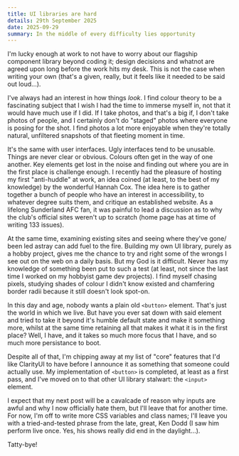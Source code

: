 ```yaml
---
title: UI libraries are hard
details: 29th September 2025
date: 2025-09-29
summary: In the middle of every difficulty lies opportunity
---
```


I'm lucky enough at work to not have to worry about our flagship component
library beyond coding it; design decisions and whatnot are agreed upon
long before the work hits my desk. This is not the case when writing your
own (that's a given, really, but it feels like it needed to be said out
loud...).

I've always had an interest in how things _look_. I find colour theory to
be a fascinating subject that I wish I had the time to immerse myself in,
not that it would have much use if I did. If I take photos, and that's a
big if, I don't take photos of people, and I certainly don't do "staged"
photos where everyone is posing for the shot. I find photos a lot more
enjoyable when they're totally natural, unfiltered snapshots of that
fleeting moment in time.

It's the same with user interfaces. Ugly interfaces tend to be unusable.
Things are never clear or obvious. Colours often get in the way of one
another. Key elements get lost in the noise and finding out where you
are in the first place is challenge enough. I recently had the pleasure
of hosting my first "anti-huddle" at work, an idea coined (at least, to
the best of my knowledge) by the wonderful Hannah Cox. The idea here is
to gather together a bunch of people who have an interest in accessibility,
to whatever degree suits them, and critique an established website. As
a lifelong Sunderland AFC fan, it was painful to lead a discussion as to
why the club's official sites weren't up to scratch (home page has at
time of writing 133 issues).

At the same time, examining existing sites and seeing where they've gone/
been led astray can add fuel to the fire. Building my own UI library, purely
as a hobby project, gives me the chance to try and right some of the wrongs
I see out on the web on a daily basis. But my God is it difficult. Never
has my knowledge of something been put to such a test (at least, not since
the last time I worked on my hobbyist game dev projects). I find myself
chasing pixels, studying shades of colour I didn't know existed and
chamfering border radii because it still doesn't look spot-on.

In this day and age, nobody wants a plain old `<button>` element. That's
just the world in which we live. But have you ever sat down with said
element and tried to take it beyond it's humble default state and
make it something more, whilst at the same time retaining all that
makes it what it is in the first place? Well, I have, and it takes
so much more focus that I have, and so much more persistance to boot.

Despite all of that, I'm chipping away at my list of "core" features
that I'd like ClarityUI to have before I announce it as something
that someone could actually use. My implementation of `<button>` is
completed, at least as a first pass, and I've moved on to that other
UI library stalwart: the `<input>` element.

I expect that my next post will be a cavalcade of reason why inputs
are awful and why I now officially hate them, but I'll leave that for
another time. For now, I'm off to write more CSS variables and class
names; I'll leave you with a tried-and-tested phrase from the late,
great, Ken Dodd (I saw him perform live once. Yes, his shows really
did end in the daylight...).

Tatty-bye!
